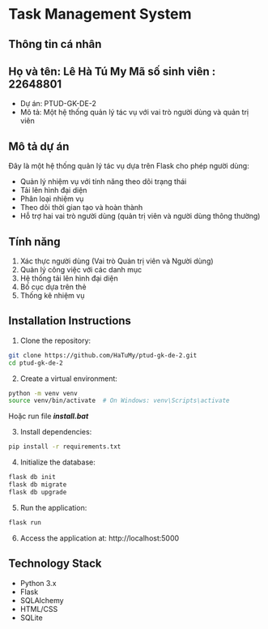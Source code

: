 # Task Management System

## Thông tin cá nhân
Họ và tên: Lê Hà Tú My
Mã số sinh viên : 22648801
--------------------
- Dự án: PTUD-GK-DE-2
- Mô tả: Một hệ thống quản lý tác vụ với vai trò người dùng và quản trị viên

## Mô tả dự án
Đây là một hệ thống quản lý tác vụ dựa trên Flask cho phép người dùng:
- Quản lý nhiệm vụ với tính năng theo dõi trạng thái
- Tải lên hình đại diện
- Phân loại nhiệm vụ
- Theo dõi thời gian tạo và hoàn thành
- Hỗ trợ hai vai trò người dùng (quản trị viên và người dùng thông thường)

## Tính năng
1. Xác thực người dùng (Vai trò Quản trị viên và Người dùng)
2. Quản lý công việc với các danh mục
3. Hệ thống tải lên hình đại diện
4. Bố cục dựa trên thẻ
5. Thống kê nhiệm vụ

## Installation Instructions

1. Clone the repository:
```bash
git clone https://github.com/HaTuMy/ptud-gk-de-2.git
cd ptud-gk-de-2
```

2. Create a virtual environment:
```bash
python -m venv venv
source venv/bin/activate  # On Windows: venv\Scripts\activate
```
Hoặc run file ***install.bat***


3. Install dependencies:
```bash
pip install -r requirements.txt
```

4. Initialize the database:
```bash
flask db init
flask db migrate
flask db upgrade
```

5. Run the application:
```bash
flask run
```

6. Access the application at: http://localhost:5000

## Technology Stack
- Python 3.x
- Flask
- SQLAlchemy
- HTML/CSS
- SQLite 
